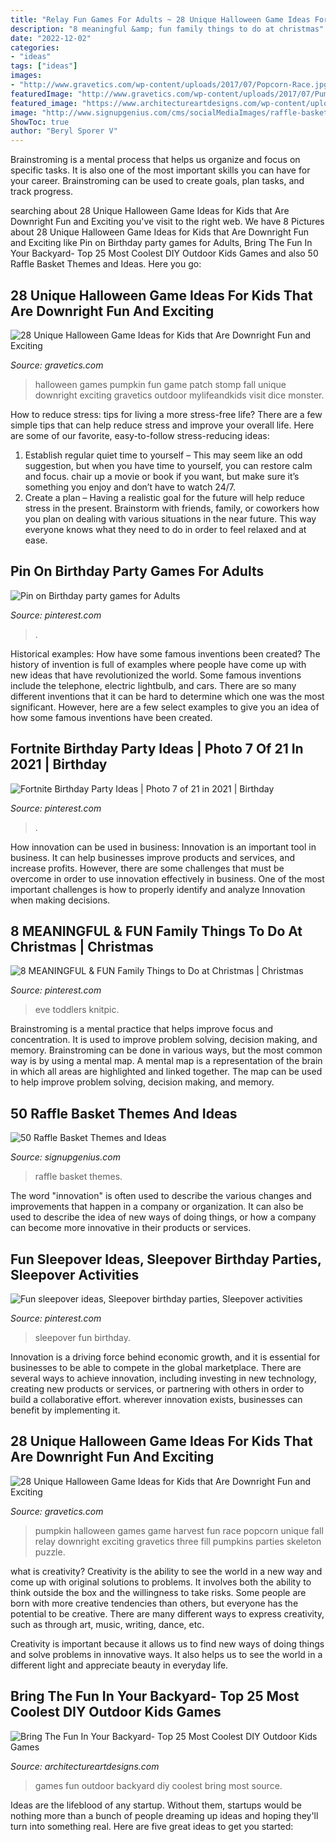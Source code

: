 ```yaml
---
title: "Relay Fun Games For Adults ~ 28 Unique Halloween Game Ideas For Kids That Are Downright Fun And Exciting"
description: "8 meaningful &amp; fun family things to do at christmas"
date: "2022-12-02"
categories:
- "ideas"
tags: ["ideas"]
images:
- "http://www.gravetics.com/wp-content/uploads/2017/07/Popcorn-Race.jpg"
featuredImage: "http://www.gravetics.com/wp-content/uploads/2017/07/Pumpkin-Patch-Stomp.jpg"
featured_image: "https://www.architectureartdesigns.com/wp-content/uploads/2015/04/232.jpg"
image: "http://www.signupgenius.com/cms/socialMediaImages/raffle-basket-themes-ideas-article-1200x8005.jpg"
ShowToc: true
author: "Beryl Sporer V"
---
```



Brainstroming is a mental process that helps us organize and focus on specific tasks. It is also one of the most important skills you can have for your career. Brainstroming can be used to create goals, plan tasks, and track progress.

	

		
searching about 28 Unique Halloween Game Ideas for Kids that Are Downright Fun and Exciting you've visit to the right web. We have 8 Pictures about 28 Unique Halloween Game Ideas for Kids that Are Downright Fun and Exciting like Pin on Birthday party games for Adults, Bring The Fun In Your Backyard- Top 25 Most Coolest DIY Outdoor Kids Games and also 50 Raffle Basket Themes and Ideas. Here you go:
		
    
## 28 Unique Halloween Game Ideas For Kids That Are Downright Fun And Exciting

<img loading=lazy src="http://www.gravetics.com/wp-content/uploads/2017/07/Pumpkin-Patch-Stomp.jpg" onerror="this.onerror=null;this.src='https://tse3.mm.bing.net/th?id=OIP.AS49tIApT1X1B0z-fnwV7QHaJ2&amp;pid=15.1';" alt="28 Unique Halloween Game Ideas for Kids that Are Downright Fun and Exciting">

_Source: gravetics.com_

>halloween games pumpkin fun game patch stomp fall unique downright exciting gravetics outdoor mylifeandkids visit dice monster. 

	

How to reduce stress: tips for living a more stress-free life?
There are a few simple tips that can help reduce stress and improve your overall life. Here are some of our favorite, easy-to-follow stress-reducing ideas: 
1. Establish regular quiet time to yourself – This may seem like an odd suggestion, but when you have time to yourself, you can restore calm and focus. chair up a movie or book if you want, but make sure it’s something you enjoy and don’t have to watch 24/7. 
2. Create a plan – Having a realistic goal for the future will help reduce stress in the present. Brainstorm with friends, family, or coworkers how you plan on dealing with various situations in the near future. This way everyone knows what they need to do in order to feel relaxed and at ease. 

    
## Pin On Birthday Party Games For Adults

<img loading=lazy src="https://i.pinimg.com/736x/eb/24/4b/eb244b24274d5bfef4b0eecf0fd4905c.jpg" onerror="this.onerror=null;this.src='https://tse3.mm.bing.net/th?id=OIP.JKWBYkqOzb466iK0VEEFBAHaLH&amp;pid=15.1';" alt="Pin on Birthday party games for Adults">

_Source: pinterest.com_

>. 

	

Historical examples: How have some famous inventions been created?
The history of invention is full of examples where people have come up with new ideas that have revolutionized the world. Some famous inventions include the telephone, electric lightbulb, and cars. There are so many different inventions that it can be hard to determine which one was the most significant. However, here are a few select examples to give you an idea of how some famous inventions have been created.

    
## Fortnite Birthday Party Ideas | Photo 7 Of 21 In 2021 | Birthday

<img loading=lazy src="https://i.pinimg.com/736x/0f/ee/c8/0feec8b75695345016662ba47316b208.jpg" onerror="this.onerror=null;this.src='https://tse2.mm.bing.net/th?id=OIP.RQltaXIt7-xd9tnwDndYtAHaLG&amp;pid=15.1';" alt="Fortnite Birthday Party Ideas | Photo 7 of 21 in 2021 | Birthday">

_Source: pinterest.com_

>. 

	

How innovation can be used in business:
Innovation is an important tool in business. It can help businesses improve products and services, and increase profits. However, there are some challenges that must be overcome in order to use innovation effectively in business. One of the most important challenges is how to properly identify and analyze Innovation when making decisions.

    
## 8 MEANINGFUL &amp; FUN Family Things To Do At Christmas | Christmas

<img loading=lazy src="https://i.pinimg.com/736x/5e/42/31/5e42315acf60b76ce92e2fa9d2941f6a.jpg" onerror="this.onerror=null;this.src='https://tse1.mm.bing.net/th?id=OIP.YRgFFtlhBfVMSNq8IV7x0QHaO0&amp;pid=15.1';" alt="8 MEANINGFUL &amp; FUN Family Things to Do at Christmas | Christmas">

_Source: pinterest.com_

>eve toddlers knitpic. 

	

Brainstroming is a mental practice that helps improve focus and concentration. It is used to improve problem solving, decision making, and memory. Brainstroming can be done in various ways, but the most common way is by using a mental map. A mental map is a representation of the brain in which all areas are highlighted and linked together. The map can be used to help improve problem solving, decision making, and memory.

    
## 50 Raffle Basket Themes And Ideas

<img loading=lazy src="http://www.signupgenius.com/cms/socialMediaImages/raffle-basket-themes-ideas-article-1200x8005.jpg" onerror="this.onerror=null;this.src='https://tse1.mm.bing.net/th?id=OIP.xTrhBepStDI8ZnGzFbbmWQHaE8&amp;pid=15.1';" alt="50 Raffle Basket Themes and Ideas">

_Source: signupgenius.com_

>raffle basket themes. 

	

The word "innovation" is often used to describe the various changes and improvements that happen in a company or organization. It can also be used to describe the idea of new ways of doing things, or how a company can become more innovative in their products or services.

    
## Fun Sleepover Ideas, Sleepover Birthday Parties, Sleepover Activities

<img loading=lazy src="https://i.pinimg.com/736x/9a/25/11/9a25118d6d331ada4a4f4c5a351cd56b.jpg" onerror="this.onerror=null;this.src='https://tse4.mm.bing.net/th?id=OIP.eNBllrrV_1bke_AGEz2HdAHaJ3&amp;pid=15.1';" alt="Fun sleepover ideas, Sleepover birthday parties, Sleepover activities">

_Source: pinterest.com_

>sleepover fun birthday. 

	

Innovation is a driving force behind economic growth, and it is essential for businesses to be able to compete in the global marketplace. There are several ways to achieve innovation, including investing in new technology, creating new products or services, or partnering with others in order to build a collaborative effort. wherever innovation exists, businesses can benefit by implementing it.

    
## 28 Unique Halloween Game Ideas For Kids That Are Downright Fun And Exciting

<img loading=lazy src="http://www.gravetics.com/wp-content/uploads/2017/07/Popcorn-Race.jpg" onerror="this.onerror=null;this.src='https://tse1.mm.bing.net/th?id=OIP.cM_4MmSmgpDVA62EK9QSjQAAAA&amp;pid=15.1';" alt="28 Unique Halloween Game Ideas for Kids that Are Downright Fun and Exciting">

_Source: gravetics.com_

>pumpkin halloween games game harvest fun race popcorn unique fall relay downright exciting gravetics three fill pumpkins parties skeleton puzzle. 

	

what is creativity?
Creativity is the ability to see the world in a new way and come up with original solutions to problems. It involves both the ability to think outside the box and the willingness to take risks.
Some people are born with more creative tendencies than others, but everyone has the potential to be creative. There are many different ways to express creativity, such as through art, music, writing, dance, etc.

Creativity is important because it allows us to find new ways of doing things and solve problems in innovative ways. It also helps us to see the world in a different light and appreciate beauty in everyday life.

    
## Bring The Fun In Your Backyard- Top 25 Most Coolest DIY Outdoor Kids Games

<img loading=lazy src="https://www.architectureartdesigns.com/wp-content/uploads/2015/04/232.jpg" onerror="this.onerror=null;this.src='https://tse3.mm.bing.net/th?id=OIP.kIthIT88o_hIGQC-y82VzAHaLS&amp;pid=15.1';" alt="Bring The Fun In Your Backyard- Top 25 Most Coolest DIY Outdoor Kids Games">

_Source: architectureartdesigns.com_

>games fun outdoor backyard diy coolest bring most source. 

	

Ideas are the lifeblood of any startup. Without them, startups would be nothing more than a bunch of people dreaming up ideas and hoping they'll turn into something real. Here are five great ideas to get you started: 

